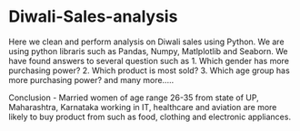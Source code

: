 # Diwali-Sales-analysis
Here we clean and perform analysis on Diwali sales using Python.
We are using python libraris such as Pandas, Numpy, Matlplotlib and Seaborn.
We have found answers to several question such as 
    1. Which gender has more purchasing power?
    2. Which product is most sold?
    3. Which age group has more purchasing power?
    and many more.....


Conclusion - Married women of age range 26-35 from state of UP, Maharashtra, Karnataka working in IT, healthcare and aviation are more likely to buy product from such as food, clothing and electronic appliances.
